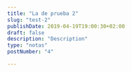 ```yaml
---
title: "La de prueba 2"
slug: "test-2"
publishDate: 2019-04-19T19:00:30+02:00
draft: false
description: "Description"
type: "notas"
postNumber: "4"

---
```

